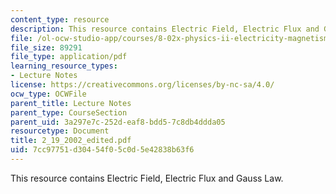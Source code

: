```yaml
---
content_type: resource
description: This resource contains Electric Field, Electric Flux and Gauss Law.
file: /ol-ocw-studio-app/courses/8-02x-physics-ii-electricity-magnetism-with-an-experimental-focus-spring-2005/7cc97751d30454f05c0d5e42838b63f6_2_19_2002_edited.pdf
file_size: 89291
file_type: application/pdf
learning_resource_types:
- Lecture Notes
license: https://creativecommons.org/licenses/by-nc-sa/4.0/
ocw_type: OCWFile
parent_title: Lecture Notes
parent_type: CourseSection
parent_uid: 3a297e7c-252d-eaf8-bdd5-7c8db4ddda05
resourcetype: Document
title: 2_19_2002_edited.pdf
uid: 7cc97751-d304-54f0-5c0d-5e42838b63f6
---
```

This resource contains Electric Field, Electric Flux and Gauss Law.